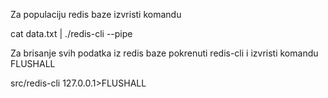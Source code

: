 Za populaciju redis baze izvristi komandu

cat data.txt | ./redis-cli --pipe

Za brisanje svih podatka iz redis baze pokrenuti redis-cli i izvristi komandu FLUSHALL

src/redis-cli
127.0.0.1>FLUSHALL
